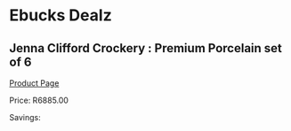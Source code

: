 
# Ebucks Dealz
## Jenna Clifford Crockery : Premium Porcelain set of 6
[Product Page](https://www.ebucks.com/web/shop/productSelected.do?prodId=1240448013&catId=1240537908)

Price: R6885.00

Savings: 


	